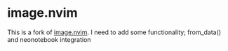 # image.nvim

This is a fork of [image.nvim](https://github.com/3rd/image.nvim). I need to add some functionality; from_data() and neonotebook integration
